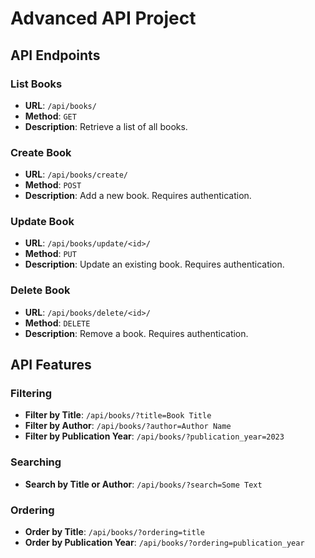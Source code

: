# Advanced API Project

## API Endpoints

### List Books
- **URL**: `/api/books/`
- **Method**: `GET`
- **Description**: Retrieve a list of all books.

### Create Book
- **URL**: `/api/books/create/`
- **Method**: `POST`
- **Description**: Add a new book. Requires authentication.

### Update Book
- **URL**: `/api/books/update/<id>/`
- **Method**: `PUT`
- **Description**: Update an existing book. Requires authentication.

### Delete Book
- **URL**: `/api/books/delete/<id>/`
- **Method**: `DELETE`
- **Description**: Remove a book. Requires authentication.
## API Features

### Filtering
- **Filter by Title**: `/api/books/?title=Book Title`
- **Filter by Author**: `/api/books/?author=Author Name`
- **Filter by Publication Year**: `/api/books/?publication_year=2023`

### Searching
- **Search by Title or Author**: `/api/books/?search=Some Text`

### Ordering
- **Order by Title**: `/api/books/?ordering=title`
- **Order by Publication Year**: `/api/books/?ordering=publication_year`